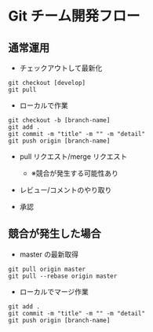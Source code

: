 # Git チーム開発フロー

## 通常運用

- チェックアウトして最新化

```git
git checkout [develop]
git pull

```

- ローカルで作業

```git
git checkout -b [branch-name]
git add .
git commit -m "title" -m "" -m "detail"
git push origin [branch-name]

```

- pull リクエスト/merge リクエスト

  - ※競合が発生する可能性あり

- レビュー/コメントのやり取り
- 承認

## 競合が発生した場合

- master の最新取得

```git
git pull origin master
git pull --rebase origin master

```

- ローカルでマージ作業

```git
git add .
git commit -m "title" -m "" -m "detail"
git push origin [branch-name]

```
